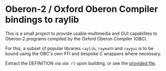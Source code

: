 # Oberon-2 / Oxford Oberon Compiler bindings to raylib

This is a small project to provide usable multimedia and GUI capabilites to 
Oberon-2 programs compiled by the Oxford Oberon Compiler (OBC).

For this, a subset of popular libraries `raylib`, `raymath` and `raygui` is
to be bound using the OBC's own FFI and bespoke C wrappers where necessary.

Extract the DEFINITION via `obb rl` upon building, or see the [provided file](rl.def).
